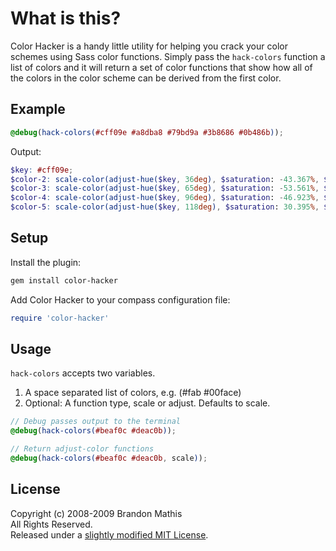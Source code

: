 # What is this?

Color Hacker is a handy little utility for helping you crack your color schemes using Sass color functions.
Simply pass the `hack-colors` function a list of colors and it will return a set of color functions that show
how all of the colors in the color scheme can be derived from the first color.

## Example

``` scss
@debug(hack-colors(#cff09e #a8dba8 #79bd9a #3b8686 #0b486b));
```

Output:

``` scss
$key: #cff09e;
$color-2: scale-color(adjust-hue($key, 36deg), $saturation: -43.367%, $lightness: -2.764%);
$color-3: scale-color(adjust-hue($key, 65deg), $saturation: -53.561%, $lightness: -22.111%);
$color-4: scale-color(adjust-hue($key, 96deg), $saturation: -46.923%, $lightness: -51.508%);
$color-5: scale-color(adjust-hue($key, 118deg), $saturation: 30.395%, $lightness: -70.352%);
```


## Setup

Install the plugin:

``` sh
gem install color-hacker
```

Add Color Hacker to your compass configuration file:

``` rb
require 'color-hacker'
```

## Usage

`hack-colors` accepts two variables.

1. A space separated list of colors, e.g. (#fab #00face)
2. Optional: A function type, scale or adjust. Defaults to scale.

``` scss
// Debug passes output to the terminal
@debug(hack-colors(#beaf0c #deac0b));

// Return adjust-color functions
@debug(hack-colors(#beaf0c #deac0b, scale));

```

## License
Copyright (c) 2008-2009 Brandon Mathis<br>
All Rights Reserved.<br>
Released under a [slightly modified MIT License][license].

[license]: http://github.com/imathis/color-hacker/tree/master/LICENSE.markdown
